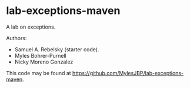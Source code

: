 # lab-exceptions-maven

A lab on exceptions.

Authors:

* Samuel A. Rebelsky (starter code).
* Myles Bohrer-Purnell
* Nicky Moreno Gonzalez

This code may be found at <https://github.com/MylesJBP/lab-exceptions-maven>.
